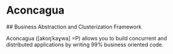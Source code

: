 Aconcagua
=========

## Business Abstraction and Clusterization Framework

Aconcagua ([akoŋˈkaɣwa] =P) allows you to build concurrent and distributed applications by writing 99% business oriented code.
